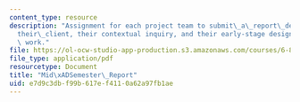 ```yaml
---
content_type: resource
description: "Assignment for each project team to submit\_a\_report\_describing\_\
  their\_client, their contextual inquiry, and their early-stage design and prototyping\
  \ work."
file: https://ol-ocw-studio-app-production.s3.amazonaws.com/courses/6-811-principles-and-practice-of-assistive-technology-fall-2014/e7d9c3dbf99b617ef4110a62a97fb1ae_MIT6_811F14_MidSemstrRprt.pdf
file_type: application/pdf
resourcetype: Document
title: "Mid\xADSemester\_Report"
uid: e7d9c3db-f99b-617e-f411-0a62a97fb1ae
---
```

